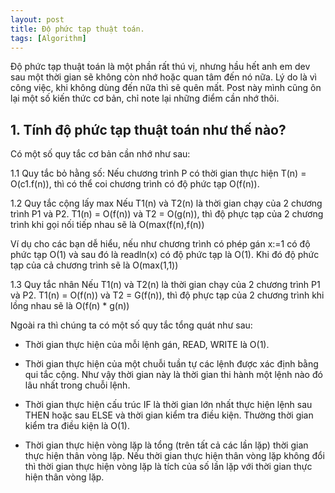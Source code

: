 ```yaml
---
layout: post
title: Độ phức tạp thuật toán.
tags: [Algorithm]
---
```


Độ phức tạp thuật toán là một phần rất thú vị, nhưng hầu hết anh em dev sau một thời gian sẽ không còn nhớ hoặc quan tâm đến nó nữa. Lý do là vì công việc, khi không dùng đến nữa thì sẽ quên mất. Post này mình cũng ôn lại một số kiến thức cơ bản, chỉ note lại những điểm cần nhớ thôi. 

## 1. Tính độ phức tạp thuật toán như thế nào?
Có một số quy tắc cơ bản cần nhớ như sau:

 1.1 Quy tắc bỏ hằng số: 
 Nếu chương trình P có thời gian thực hiện T(n) = O(c1.f(n)), thì có thể coi chương trình có độ phức tạp O(f(n)).
 
 1.2 Quy tắc cộng lấy max
 Nếu T1(n) và T2(n) là thời gian chạy của 2 chương trình P1 và P2. T1(n) = O(f(n)) và T2 = O(g(n)), thì độ phực tạp của 2 chương trình khi  gọi nối tiếp nhau sẽ là O(max(f(n),f(n))
 
 Ví dụ cho các bạn dễ hiểu, nếu như chương trình có phép gán x:=1 có độ phức tạp O(1) và sau đó là readln(x) có độ phức tạp là O(1).
 Khi đó độ phức tạp của cả chương trình sẽ là O(max(1,1))
 
 1.3 Quy tắc nhân 
  Nếu T1(n) và T2(n) là thời gian chạy của 2 chương trình P1 và P2. T1(n) = O(f(n)) và T2 = G(f(n)), thì độ phực tạp của 2 chương trình khi lồng  nhau sẽ là O(f(n) * g(n))
 
Ngoài ra thì chúng ta có một số quy tắc tổng quát như sau:

- Thời gian thực hiện của mỗi lệnh gán, READ, WRITE là O(1).

- Thời gian thực hiện của một chuỗi tuần tự các lệnh được xác định bằng qui tắc cộng. Như vậy thời gian này là thời gian thi hành một lệnh nào đó lâu nhất trong chuỗi lệnh.

- Thời gian thực hiện cấu trúc IF là thời gian lớn nhất thực hiện lệnh sau THEN hoặc sau ELSE và thời gian kiểm tra điều kiện. Thường thời gian kiểm tra điều kiện là O(1).

- Thời gian thực hiện vòng lặp là tổng (trên tất cả các lần lặp) thời gian thực hiện thân vòng lặp. Nếu thời gian thực hiện thân vòng lặp không đổi thì thời gian thực hiện vòng lặp là tích của số lần lặp với thời gian thực hiện thân vòng lặp.
